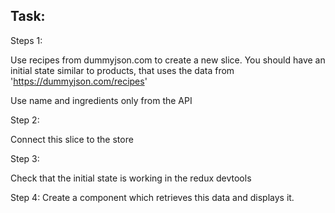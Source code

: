 ## Task:

Steps 1:

Use recipes from dummyjson.com to create a new slice. You should have an initial state similar to products, that uses the data from 'https://dummyjson.com/recipes'

Use name and ingredients only from the API

Step 2:

Connect this slice to the store

Step 3:

Check that the initial state is working in the redux devtools

Step 4: Create a component which retrieves this data and displays it.

